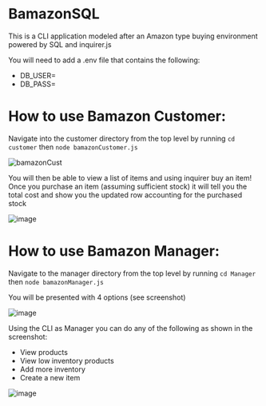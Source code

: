 # BamazonSQL

 This is a CLI application modeled after an Amazon type buying environment powered by SQL and inquirer.js
 
 You will need to add a .env file that contains the following:
  * DB_USER=
  * DB_PASS=
 
 # How to use Bamazon Customer:
 
 Navigate into the customer directory from the top level by running ```cd customer``` then ```node bamazonCustomer.js```

![bamazonCust](https://user-images.githubusercontent.com/31145854/55584687-d1983b80-56f2-11e9-8b92-3b5ccf9e756d.PNG)

You will then be able to view a list of items and using inquirer buy an item!  Once you purchase an item (assuming sufficient stock) it will tell you the total cost and show you the updated row accounting for the purchased stock

![image](https://user-images.githubusercontent.com/31145854/55587104-9dc01480-56f8-11e9-9139-d121c6c6e09c.png)

# How to use Bamazon Manager:

Navigate to the manager directory from the top level by running ```cd Manager``` then ```node bamazonManager.js```

You will be presented with 4 options (see screenshot)

![image](https://user-images.githubusercontent.com/31145854/55587270-f1caf900-56f8-11e9-80ad-f2a71d1e1021.png)

Using the CLI as Manager you can do any of the following as shown in the screenshot: 
 * View products  
 * View low inventory products
 * Add more inventory
 * Create a new item
 
 ![image](https://user-images.githubusercontent.com/31145854/55587506-7cabf380-56f9-11e9-8c4d-06d3612c794b.png)

